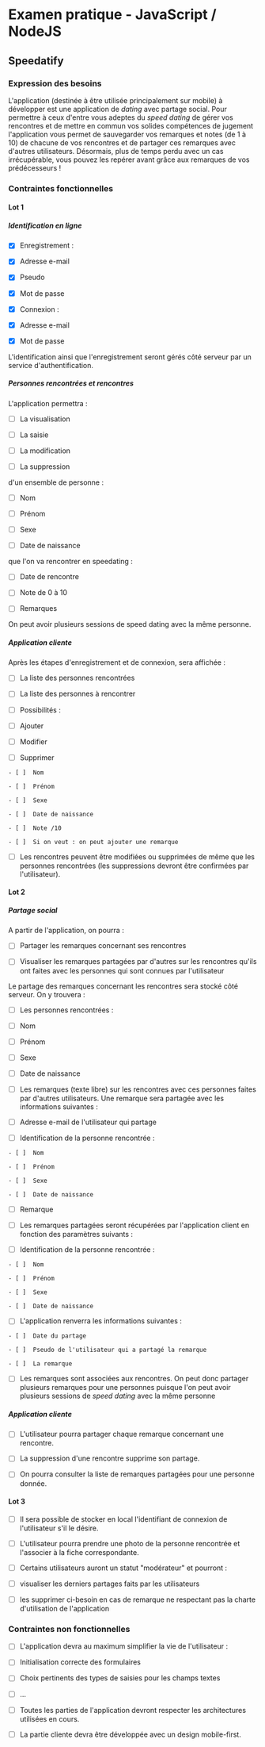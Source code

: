 # Examen pratique - JavaScript / NodeJS

## Speedatify

### Expression des besoins

L'application (destinée à être utilisée principalement sur mobile) à développer est une application de *dating* avec partage social. Pour permettre à ceux d'entre vous adeptes du *speed dating* de gérer vos rencontres et de mettre en commun vos solides compétences de jugement
l'application vous permet de sauvegarder vos remarques et notes (de 1 à 10) de chacune de vos rencontres et de partager ces remarques avec d'autres utilisateurs. Désormais, plus de temps perdu avec un cas irrécupérable, vous pouvez les repérer avant grâce aux remarques de vos prédécesseurs !

### Contraintes fonctionnelles

#### Lot 1

##### Identification en ligne

- [x]  Enregistrement :
  
  - [x]  Adresse e-mail
  
  - [x]  Pseudo
  
  - [x]  Mot de passe

- [x]  Connexion : 
  
  - [x]  Adresse e-mail
  
  - [x]  Mot de passe

L'identification ainsi que l'enregistrement seront gérés côté serveur par un service d'authentification.

##### Personnes rencontrées et rencontres

L'application permettra :

- [ ]  La visualisation 

- [ ]  La saisie 

- [ ]  La modification 

- [ ]  La suppression 

d'un ensemble de personne :

- [ ]  Nom

- [ ]  Prénom

- [ ]  Sexe

- [ ]  Date de naissance

que l'on va rencontrer en speedating :

- [ ]  Date de rencontre

- [ ]  Note de 0 à 10

- [ ]  Remarques

On peut avoir plusieurs sessions de speed dating avec la même personne.

##### Application cliente

Après les étapes d'enregistrement et de connexion, sera affichée :

- [ ]  La liste des personnes rencontrées

- [ ]  La liste des personnes à rencontrer 

- [ ]  Possibilités :
  
  - [ ]  Ajouter
  
  - [ ]  Modifier
  
  - [ ]  Supprimer
    
    - [ ]  Nom
    
    - [ ]  Prénom
    
    - [ ]  Sexe
    
    - [ ]  Date de naissance
    
    - [ ]  Note /10
    
    - [ ]  Si on veut : on peut ajouter une remarque

- [ ]  Les rencontres peuvent être modifiées ou supprimées de même que les personnes rencontrées (les suppressions devront être confirmées par l'utilisateur).

#### Lot 2

##### Partage social

A partir de l'application, on pourra : 

- [ ]  Partager les remarques concernant ses rencontres

- [ ]  Visualiser les remarques partagées par d'autres sur les rencontres qu'ils ont faites avec les personnes qui sont connues par l'utilisateur

Le partage des remarques concernant les rencontres sera stocké côté serveur. On y trouvera :

- [ ]  Les personnes rencontrées :
  
  - [ ]  Nom
  
  - [ ]  Prénom
  
  - [ ]  Sexe
  
  - [ ]  Date de naissance

- [ ]  Les remarques (texte libre) sur les rencontres avec ces personnes  faites par d'autres utilisateurs. Une remarque sera partagée avec les informations suivantes :
  
  - [ ]  Adresse e-mail de l'utilisateur qui partage
  
  - [ ]  Identification de la personne rencontrée :
    
    - [ ]  Nom
    
    - [ ]  Prénom
    
    - [ ]  Sexe
    
    - [ ]  Date de naissance
  
  - [ ]  Remarque

- [ ]  Les remarques partagées seront récupérées par l'application client en fonction des paramètres suivants :
  
  - [ ]  Identification de la personne rencontrée :
    
    - [ ]  Nom
    
    - [ ]  Prénom
    
    - [ ]  Sexe
    
    - [ ]  Date de naissance
  
  - [ ]  L'application renverra les informations suivantes :
    
    - [ ]  Date du partage
    
    - [ ]  Pseudo de l'utilisateur qui a partagé la remarque
    
    - [ ]  La remarque

- [ ]  Les remarques sont associées aux rencontres. On peut donc partager plusieurs remarques pour une personnes puisque l'on peut avoir plusieurs sessions de *speed dating* avec la même personne

##### Application cliente

- [ ]  L'utilisateur pourra partager chaque remarque concernant une rencontre.

- [ ]  La suppression d'une rencontre supprime son partage.

- [ ]  On pourra consulter la liste de remarques partagées pour une personne donnée.

#### Lot 3

- [ ]  Il sera possible de stocker en local l'identifiant de connexion de l'utilisateur s'il le désire.

- [ ]  L'utilisateur pourra prendre une photo de la personne rencontrée et l'associer à la fiche correspondante.

- [ ]  Certains utilisateurs auront un statut "modérateur" et pourront : 
  
  - [ ]  visualiser les derniers partages faits par les utilisateurs 
  
  - [ ]  les supprimer ci-besoin en cas de remarque ne respectant pas la charte d'utilisation de l'application



### Contraintes non fonctionnelles

- [ ]  L'application devra au maximum simplifier la vie de l'utilisateur :
  
  - [ ]  Initialisation correcte des formulaires
  
  - [ ]  Choix pertinents des types de saisies pour les champs textes
  
  - [ ]  ...

- [ ]  Toutes les parties de l'application devront respecter les architectures utilisées en cours.

- [ ]  La partie cliente devra être développée avec un design mobile-first.
